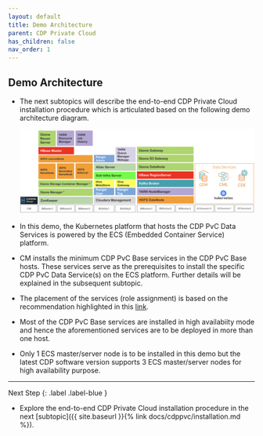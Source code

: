 ```yaml
---
layout: default
title: Demo Architecture
parent: CDP Private Cloud
has_children: false
nav_order: 1
---
```



## Demo Architecture
- The next subtopics will describe the end-to-end CDP Private Cloud installation procedure which is articulated based on the following demo architecture diagram.

    ![](../../assets/images/logicalarch.png)


- In this demo, the Kubernetes platform that hosts the CDP PvC Data Services is powered by the ECS (Embedded Container Service) platform.
- CM installs the minimum CDP PvC Base services in the CDP PvC Base hosts. These services serve as the prerequisites to install the specific CDP PvC Data Service(s) on the ECS platform. Further details will be explained in the subsequent subtopic.
- The placement of the services (role assignment) is based on the recommendation highlighted in this [link](https://docs.cloudera.com/cdp-private-cloud-base/7.1.7/installation/topics/cdpdc-runtime-cluster-hosts-role-assignments.html).
- Most of the CDP PvC Base services are installed in high availabiity mode and hence the aforementioned services are to be deployed in more than one host.
- Only 1 ECS master/server node is to be installed in this demo but the latest CDP software version supports 3 ECS master/server nodes for high availability purpose.

---    
   Next Step
   {: .label .label-blue } 
   
- Explore the end-to-end CDP Private Cloud installation procedure in the next [subtopic]({{ site.baseurl }}{% link docs/cdppvc/installation.md %}).
        
